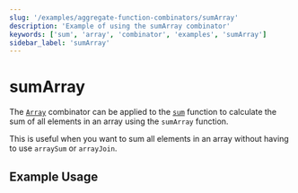 ```yaml
---
slug: '/examples/aggregate-function-combinators/sumArray'
description: 'Example of using the sumArray combinator'
keywords: ['sum', 'array', 'combinator', 'examples', 'sumArray']
sidebar_label: 'sumArray'
---
```


# sumArray

The [`Array`](/sql-reference/aggregate-functions/combinators#-array) combinator can be applied to the [`sum`](/sql-reference/aggregate-functions/reference/sum) function to calculate the sum of all elements in an array using the `sumArray` function.

This is useful when you want to sum all elements in an array without having to use `arraySum` or `arrayJoin`.

## Example Usage

